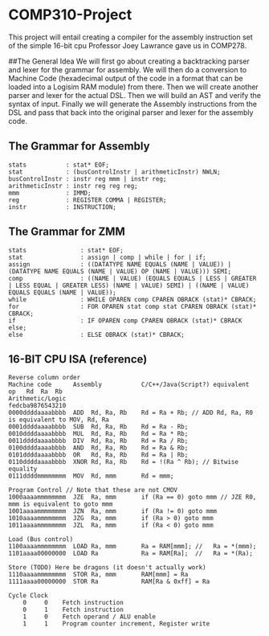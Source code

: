 # COMP310-Project
This project will entail creating a compiler for the assembly instruction set of the simple 16-bit cpu Professor Joey Lawrance gave us in COMP278.

##The General Idea
We will first go about creating a backtracking parser and lexer for the grammar for assembly. We will then do a conversion to Machine Code (hexadecimal output of the code in a format that can be loaded into a Logisim RAM module) from there. Then we will create another parser and lexer for the actual DSL. Then we will build an AST and verify the syntax of input. Finally we will generate the Assembly instructions from the DSL and pass that back into the original parser and lexer for the assembly code.

## The Grammar for Assembly
	stats           : stat* EOF;
	stat            : (busControlInstr | arithmeticInstr) NWLN;
	busControlInstr : instr reg mmm | instr reg;
	arithmeticInstr : instr reg reg reg;
	mmm             : IMMD;
	reg             : REGISTER COMMA | REGISTER;
	instr           : INSTRUCTION;

## The Grammar for ZMM
	stats				: stat* EOF;
	stat				: assign | comp | while | for | if;
	assign				: ((DATATYPE NAME EQUALS (NAME | VALUE)) | (DATATYPE NAME EQUALS (NAME | VALUE) OP (NAME | VALUE))) SEMI;
	comp				: ((NAME | VALUE) (EQUALS EQUALS | LESS | GREATER | LESS EQUAL | GREATER LESS) (NAME | VALUE) SEMI) | ((NAME | VALUE) EQUALS EQUALS (NAME | VALUE));
	while				: WHILE OPAREN comp CPAREN OBRACK (stat)* CBRACK;
	for					: FOR OPAREN stat comp stat CPAREN OBRACK (stat)* CBRACK;
	if					: IF OPAREN comp CPAREN OBRACK (stat)* CBRACK else;
	else				: ELSE OBRACK (stat)* CBRACK;

## 16-BIT CPU ISA (reference)
	Reverse column order
	Machine code      Assembly           C/C++/Java(Script?) equivalent
	op   Rd  Ra  Rb
	Arithmetic/Logic
	fedcba9876543210
	0000ddddaaaabbbb  ADD  Rd, Ra, Rb    Rd = Ra + Rb; // ADD Rd, Ra, R0 is equivalent to MOV, Rd, Ra
	0001ddddaaaabbbb  SUB  Rd, Ra, Rb    Rd = Ra - Rb;
	0010ddddaaaabbbb  MUL  Rd, Ra, Rb    Rd = Ra * Rb;
	0011ddddaaaabbbb  DIV  Rd, Ra, Rb    Rd = Ra / Rb;
	0100ddddaaaabbbb  AND  Rd, Ra, Rb    Rd = Ra & Rb;
	0101ddddaaaabbbb  OR   Rd, Ra, Rb    Rd = Ra | Rb;
	0110ddddaaaabbbb  XNOR Rd, Ra, Rb    Rd = !(Ra ^ Rb); // Bitwise equality
	0111ddddmmmmmmmm  MOV  Rd, mmm       Rd = mmm;

	Program Control // Note that these are not CMOV
	1000aaaammmmmmmm  JZE  Ra, mmm       if (Ra == 0) goto mmm // JZE R0, mmm is equivalent to goto mmm
	1001aaaammmmmmmm  JZN  Ra, mmm       if (Ra != 0) goto mmm
	1010aaaammmmmmmm  JZG  Ra, mmm       if (Ra > 0) goto mmm
	1011aaaammmmmmmm  JZL  Ra, mmm       if (Ra < 0) goto mmm

	Load (Bus control)
	1100aaaammmmmmmm  LOAD Ra, mmm       Ra = RAM[mmm]; //   Ra = *(mmm);
	1101aaaa00000000  LOAD Ra            Ra = RAM[Ra];  //   Ra = *(Ra);

	Store (TODO) Here be dragons (it doesn't actually work)
	1110aaaammmmmmmm  STOR Ra, mmm       RAM[mmm] = Ra
	1111aaaa00000000  STOR Ra            RAM[Ra & 0xff] = Ra

	Cycle Clock
		0     0    Fetch instruction
		0     1    Fetch instruction
		1     0    Fetch operand / ALU enable
		1     1    Program counter increment, Register write
